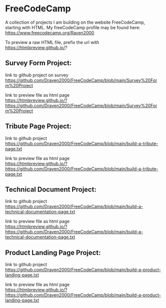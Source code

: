 # FreeCodeCamp
A collection of projects I am building on the website FreeCodeCamp, starting with HTML.
My freeCodeCamp profile may be found here:
https://www.freecodecamp.org/Raven2000 

To preview a raw HTML file, prefix the url with<br>
https://htmlpreview.github.io/? 

Survey Form Project:
---

link to github project on survey<br>
https://github.com/Draven2000/FreeCodeCamp/blob/main/Survey%20Form%20Project

link to preview file as html page <br>
https://htmlpreview.github.io/?https://github.com/Draven2000/FreeCodeCamp/blob/main/Survey%20Form%20Project

Tribute Page Project:
---
link to github project<br>
https://github.com/Draven2000/FreeCodeCamp/blob/main/build-a-tribute-page.txt

link to preview file as html page <br>
https://htmlpreview.github.io/?https://github.com/Draven2000/FreeCodeCamp/blob/main/build-a-tribute-page.txt

Technical Document Project:
---
link to github project<br>
https://github.com/Draven2000/FreeCodeCamp/blob/main/build-a-technical-documentation-page.txt


link to preview file as html page <br>
https://htmlpreview.github.io/?https://github.com/Draven2000/FreeCodeCamp/blob/main/build-a-technical-documentation-page.txt


Product Landing Page Project:
---
link to github project<br>
https://github.com/Draven2000/FreeCodeCamp/blob/main/build-a-product-landing-page.txt

link to preview file as html page <br>
https://htmlpreview.github.io/?https://github.com/Draven2000/FreeCodeCamp/blob/main/build-a-product-landing-page.txt
